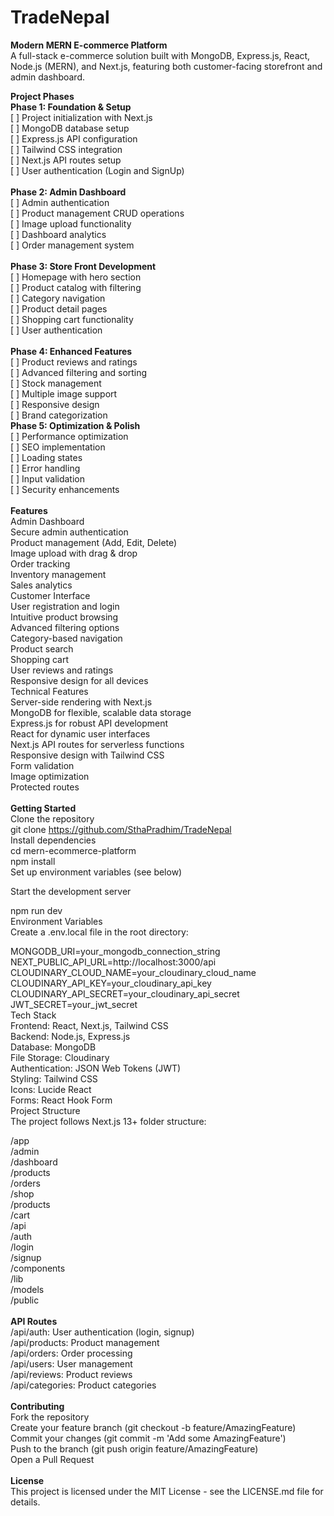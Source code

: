 # TradeNepal

**Modern MERN E-commerce Platform**<br/>
A full-stack e-commerce solution built with MongoDB, Express.js, React, Node.js (MERN), and Next.js, featuring both customer-facing storefront and admin dashboard.<br/>

**Project Phases**<br/>
**Phase 1: Foundation & Setup**<br/>
 [ ] Project initialization with Next.js<br/>
 [ ] MongoDB database setup<br/>
 [ ] Express.js API configuration<br/>
 [ ] Tailwind CSS integration<br/>
 [ ] Next.js API routes setup<br/>
 [ ] User authentication (Login and SignUp)<br/><br/>
**Phase 2: Admin Dashboard**<br/>
 [ ] Admin authentication<br/>
 [ ] Product management CRUD operations<br/>
 [ ] Image upload functionality<br/>
 [ ] Dashboard analytics<br/>
 [ ] Order management system<br/><br/>
**Phase 3: Store Front Development**<br/>
 [ ] Homepage with hero section<br/>
 [ ] Product catalog with filtering<br/>
 [ ] Category navigation<br/>
 [ ] Product detail pages<br/>
 [ ] Shopping cart functionality<br/>
 [ ] User authentication<br/><br/>
**Phase 4: Enhanced Features**<br/>
 [ ] Product reviews and ratings<br/>
 [ ] Advanced filtering and sorting<br/>
 [ ] Stock management<br/>
 [ ] Multiple image support<br/>
 [ ] Responsive design<br/>
 [ ] Brand categorization<br/>
**Phase 5: Optimization & Polish**<br/>
 [ ] Performance optimization<br/>
 [ ] SEO implementation<br/>
 [ ] Loading states<br/>
 [ ] Error handling<br/>
 [ ] Input validation<br/>
 [ ] Security enhancements<br/><br/>
**Features**<br/>
Admin Dashboard<br/>
Secure admin authentication<br/>
Product management (Add, Edit, Delete)<br/>
Image upload with drag & drop<br/>
Order tracking<br/>
Inventory management<br/>
Sales analytics<br/>
Customer Interface<br/>
User registration and login<br/>
Intuitive product browsing<br/>
Advanced filtering options<br/>
Category-based navigation<br/>
Product search<br/>
Shopping cart<br/>
User reviews and ratings<br/>
Responsive design for all devices<br/>
Technical Features<br/>
Server-side rendering with Next.js<br/>
MongoDB for flexible, scalable data storage<br/>
Express.js for robust API development<br/>
React for dynamic user interfaces<br/>
Next.js API routes for serverless functions<br/>
Responsive design with Tailwind CSS<br/>
Form validation<br/>
Image optimization<br/>
Protected routes<br/><br/>
**Getting Started**<br/>
Clone the repository<br/>
git clone https://github.com/SthaPradhim/TradeNepal<br/>
Install dependencies<br/>
cd mern-ecommerce-platform<br/>
npm install<br/>
Set up environment variables (see below)<br/>

Start the development server<br/>

npm run dev<br/>
Environment Variables<br/>
Create a .env.local file in the root directory:<br/>

MONGODB_URI=your_mongodb_connection_string<br/>
NEXT_PUBLIC_API_URL=http://localhost:3000/api<br/>
CLOUDINARY_CLOUD_NAME=your_cloudinary_cloud_name<br/>
CLOUDINARY_API_KEY=your_cloudinary_api_key<br/>
CLOUDINARY_API_SECRET=your_cloudinary_api_secret<br/>
JWT_SECRET=your_jwt_secret<br/>
Tech Stack<br/>
Frontend: React, Next.js, Tailwind CSS<br/>
Backend: Node.js, Express.js<br/>
Database: MongoDB<br/>
File Storage: Cloudinary<br/>
Authentication: JSON Web Tokens (JWT)<br/>
Styling: Tailwind CSS<br/>
Icons: Lucide React<br/>
Forms: React Hook Form<br/>
Project Structure<br/>
The project follows Next.js 13+ folder structure:<br/>

/app<br/>
  /admin<br/>
    /dashboard<br/>
    /products<br/>
    /orders<br/>
  /shop<br/>
    /products<br/>
    /cart<br/>
  /api<br/>
  /auth<br/>
    /login<br/>
    /signup<br/>
/components<br/>
/lib<br/>
/models<br/>
/public<br/><br/>
**API Routes**<br/>
/api/auth: User authentication (login, signup)<br/>
/api/products: Product management<br/>
/api/orders: Order processing<br/>
/api/users: User management<br/>
/api/reviews: Product reviews<br/>
/api/categories: Product categories<br/><br/>
**Contributing**<br/>
Fork the repository<br/>
Create your feature branch (git checkout -b feature/AmazingFeature)<br/>
Commit your changes (git commit -m 'Add some AmazingFeature')<br/>
Push to the branch (git push origin feature/AmazingFeature)<br/>
Open a Pull Request<br/><br/>
**License**<br/>
This project is licensed under the MIT License - see the LICENSE.md file for details.
